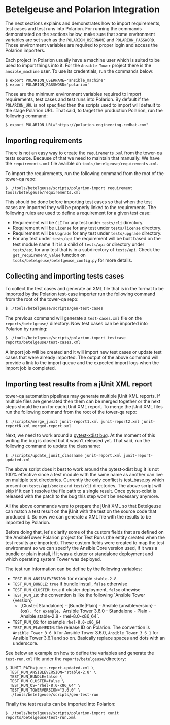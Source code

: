 Betelgeuse and Polarion Integration
===================================

The next sections explains and demonstrates how to import requirements, test
cases and test runs into Polarion. For running the commands demonstrated on the
sections below, make sure that some environment variables are set such as the
`POLARION_USERNAME` and `POLARION_PASSWORD`. Those environment variables are
required to proper login and access the Polarion importers.

Each project in Polarion usually have a machine user which is suited to be used
to import things into it. For the `Ansible Tower` project there is the
`ansible_machine` user. To use its credentials, run the commands below:

```console
$ export POLARION_USERNAME='ansible_machine'
$ export POLARION_PASSWORD='polarion'
```

Those are the minimum environment variables required to import requirements,
test cases and test runs into Polarion. By default if the `POLARION_URL` is not
specified then the scripts used to import will default to the stage Polarion
URL. That said, to target the production Polarion, run the following command:

```console
$ export POLARION_URL="https://polarion.engineering.redhat.com"
```


Importing requirements
----------------------

There is not an easy way to create the `requirements.xml` from the tower-qa
tests source. Because of that we need to maintain that manually. We have the
`requirements.xml` file availble on `tools/betelgeuse/requirements.xml`.

To import the requirements, run the following command from the root of the
tower-qa repo:

```console
$ ./tools/betelgeuse/scripts/polarion-import requirement tools/betelgeuse/requirements.xml
```

This should be done before importing test cases so that when the test cases are
imported they will be properly linked to the requirements. The following rules
are used to define a requirement for a given test case:

* Requirement will be `CLI` for any test under `tests/cli` directory.
* Requirement will be `License` for any test under `tests/license` directory.
* Requirement will be `Upgrade` for any test under `tests/upgrade` directory.
* For any test under `tests/api` the requirement will be built based on the
  test module name if it is a child of `tests/api` or directory under
  `tests/api` for any test that is in a subdirectory of `tests/api`. Check the
  `get_requirement_value` function on `tools/betelgeuse/betelgeuse_config.py`
  for more details.


Collecting and importing tests cases
------------------------------------

To collect the test cases and generate an XML file that is in the format to be
imported by the Polarion test-case importer run the following command from the
root of the tower-qa repo:

```console
$ ./tools/betelgeuse/scripts/gen-test-cases
```

The previous command will generate a `test-cases.xml` file on the
`reports/betelgeuse/` directory. Now test cases can be imported into Polarion
by running:

```console
$ ./tools/betelgeuse/scripts/polarion-import testcase reports/betelgeuse/test-cases.xml
```

A import job will be created and it will import new test cases or update test
cases that were already imported. The output of the above command will provide
a link to the import queue and the expected import logs when the import job is
completed.


Importing test results from a jUnit XML report
----------------------------------------------

tower-qa automation pipelines may generate multiple jUnit XML reports. If multiple files are generated then them can be merged together or the next steps should be run for each jUnit XML report. To merge the jUnit XML files run the following command from the root of the tower-qa repo:


```console
$ ./scripts/merge_junit junit-report1.xml junit-report2.xml junit-reportN.xml merged-report.xml
```

Next, we need to work around a [pytest-xdist bug](https://github.com/pytest-dev/pytest-xdist/issues/445). At the moment of this writing the bug is closed but it wasn't released yet. That said, run the following command to update the classname:

```console
$ ./scripts/update_junit_classname junit-report.xml junit-report-updated.xml
```

The above script does it best to work around the pytest-xdist bug it is not
100% effective since a test module with the same name as another can live on
multiple test directories. Currently the only conflict is test_base.py which
present on `tests/api/smoke` and `test/cli` directories. The above script will
skip if it can't resolve the file path to a single result. Once pytest-xdist is
released with the patch to the bug this step won't be necessary anymore.

All the above commands were to prepare the jUnit XML so that Betelgeuse can match a test result on the jUnit with the test on the source code that produced it. So now we can generate a XML file with the results to be imported by Polarion.

Before doing that, let's clarify some of the custom fields that are defined on
the AnsibleTower Polarion project for Test Runs (the entity created when the
test results are imported). These custom fields were created to map the test
environment so we can specify the Ansible Core version used, if it was a bundle
or plain install, if it was a cluster or standalone deployment and which
operating system Tower was deployed.

The test run information can be define by the following variables:

* `TEST_RUN_ANSIBLEVERSION`: for example `stable-2.8`
* `TEST_RUN_BUNDLE`: `true` if bundle install, `false` otherwise
* `TEST_RUN_CLUSTER`: `true` if cluster deployment, `false` othewise
* `TEST_RUN_ID`: the convention is like the following `Ansible Tower {version}
  - [Cluster|Standalone] - [Bundle|Plain] - Ansible {ansibleversion} - {os}`,
  for example, `Ansible Tower 3.6.0 - Standalone - Plain - Ansible stable-2.8 -
  rhel-8.0-x86_64`.
* `TEST_RUN_OS`: for example `rhel-8.0-x86_64`
* `TEST_RUN_PLANNEDIN`: the release ID on Polarion. The convention is
  `Ansible_Tower_3_6_0` for Ansible Tower 3.6.0, `Ansible_Tower_3_6_1` for
  Ansible Tower 3.6.1 and so on. Basically replace spaces and dots with an
  underscore.

See below an example on how to define the variables and generate the
`test-run.xml` file under the `reports/betelgeuse/`directory:

```console
$ JUNIT_PATH=junit-report-updated.xml \
  TEST_RUN_ANSIBLEVERSION="stable-2.8" \
  TEST_RUN_BUNDLE=false \
  TEST_RUN_CLUSTER=false \
  TEST_RUN_OS="rhel-8.0-x86_64" \
  TEST_RUN_TOWERVERSION="3.6.0" \
  ./tools/betelgeuse/scripts/gen-test-run
```

Finally the test results can be imported into Polarion:

```console
$ ./tools/betelgeuse/scripts/polarion-import xunit reports/betelgeuse/test-run.xml
